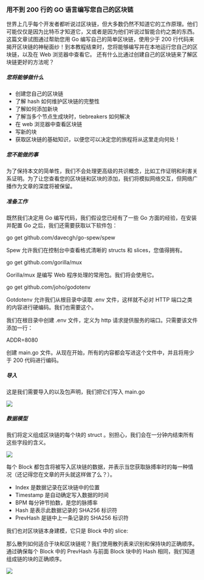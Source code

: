 ### 用不到 200 行的 GO 语言编写您自己的区块链

世界上几乎每个开发者都听说过区块链，但大多数仍然不知道它的工作原理。他们可能仅仅是因为比特币才知道它，又或者是因为他们听说过智能合约之类的东西。这篇文章试图通过帮助您用 Go 编写自己的简单区块链，使用少于 200 行代码来揭开区块链的神秘面纱！到本教程结束时，您将能够编写并在本地运行您自己的区块链，以及在 Web 浏览器中查看它。
还有什么比通过创建自己的区块链来了解区块链更好的方法呢？

##### 您将能够做什么

- 创建您自己的区块链
- 了解 hash 如何维护区块链的完整性
- 了解如何添加新块
- 了解当多个节点生成块时，tiebreakers 如何解决
- 在 web 浏览器中查看区块链
- 写新的块
- 获取区块链的基础知识，以便您可以决定您的旅程将从这里走向何处！

##### 您不能做的事

为了保持本文的简单性，我们不会处理更高级的共识概念，比如工作证明和利害关系证明。为了让您查看您的区块链和区块的添加，我们将模拟网络交互，但网络广播作为文章的深度将被保留。

##### 准备工作

既然我们决定用 Go 编写代码，我们假设您已经有了一些 Go 方面的经验，在安装并配置 Go 之后，我们还需要获取以下软件包：

go get github.com/davecgh/go-spew/spew

Spew 允许我们在控制台中查看格式清晰的 structs 和 slices，您值得拥有。

go get github.com/gorilla/mux

Gorilla/mux 是编写 Web 程序处理的常用包。我们将会使用它。

go get github.com/joho/godotenv

Gotdotenv 允许我们从根目录中读取 .env 文件，这样就不必对 HTTP 端口之类的内容进行硬编码。我们也需要这个。

我们在根目录中创建 .env 文件，定义为 http 请求提供服务的端口。只需要该文件添加一行：

ADDR=8080

创建 main.go 文件。从现在开始，所有的内容都会写进这个文件中，并且将用少于 200 代码进行编码。

##### 导入

这是我们需要导入的以及包声明，我们把它们写入 main.go

![](https://i.imgur.com/KxlxmRU.png)

##### 数据模型

我们将定义组成区块链的每个块的 struct 。别担心，我们会在一分钟内结束所有这些字段的含义。

![](https://i.imgur.com/zUk0a47.png)

每个 Block  都包含将被写入区块链的数据，并表示当您获取脉搏率时的每一种情况（还记得您在文章的开头就这样做了么？）。

- Index 是数据记录在区块链中的位置
- Timestamp 是自动确定写入数据的时间
- BPM 每分钟节拍数，是您的脉搏率
- Hash 是表示此数据记录的 SHA256 标识符
- PrevHash 是链中上一条记录的 SHA256 标识符

我们也对区块链本身建模，它只是 Block 中的 slice:



那么散列如何适合于块和区块链呢？我们使用散列表来识别和保持块的正确顺序。通过确保每个 Block 中的 PrevHash 与前面 Block 块中的 Hash 相同，我们知道组成链的块的正确顺序。

![](https://i.imgur.com/55S897J.png)